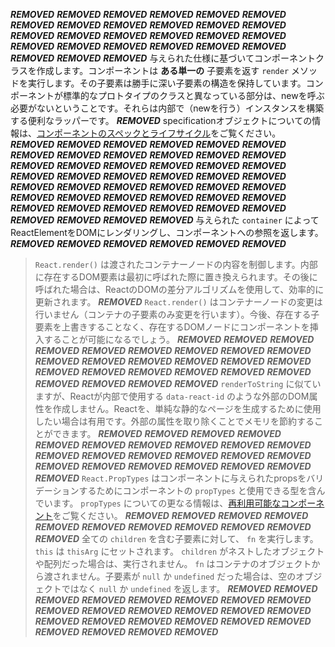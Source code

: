 ***REMOVED***
***REMOVED***
***REMOVED***
***REMOVED***
***REMOVED***
***REMOVED***
***REMOVED***
***REMOVED***
***REMOVED***
***REMOVED***
***REMOVED***
***REMOVED***
***REMOVED***
***REMOVED***
***REMOVED***
***REMOVED***
***REMOVED***
***REMOVED***
***REMOVED***
***REMOVED***
***REMOVED***
***REMOVED***
***REMOVED***
***REMOVED***
***REMOVED***
***REMOVED***
***REMOVED***
与えられた仕様に基づいてコンポーネントクラスを作成します。コンポーネントは **ある単一の** 子要素を返す `render` メソッドを実行します。その子要素は勝手に深い子要素の構造を保持しています。コンポーネントが標準的なプロトタイプのクラスと異なっている部分は、newを呼ぶ必要がないということです。それらは内部で（newを行う）インスタンスを構築する便利なラッパーです。
***REMOVED***
specificationオブジェクトについての情報は、[コンポーネントのスペックとライフサイクル](/react/docs/component-specs-ja-JP.html)をご覧ください。
***REMOVED***
***REMOVED***
***REMOVED***
***REMOVED***
***REMOVED***
***REMOVED***
***REMOVED***
***REMOVED***
***REMOVED***
***REMOVED***
***REMOVED***
***REMOVED***
***REMOVED***
***REMOVED***
***REMOVED***
***REMOVED***
***REMOVED***
***REMOVED***
***REMOVED***
***REMOVED***
***REMOVED***
***REMOVED***
***REMOVED***
***REMOVED***
***REMOVED***
***REMOVED***
***REMOVED***
***REMOVED***
***REMOVED***
***REMOVED***
***REMOVED***
***REMOVED***
***REMOVED***
***REMOVED***
***REMOVED***
***REMOVED***
***REMOVED***
***REMOVED***
***REMOVED***
***REMOVED***
***REMOVED***
***REMOVED***
***REMOVED***
***REMOVED***
***REMOVED***
***REMOVED***
与えられた `container` によってReactElementをDOMにレンダリングし、コンポーネントへの参照を返します。
***REMOVED***
***REMOVED***
***REMOVED***
***REMOVED***
***REMOVED***
***REMOVED***
> `React.render()` は渡されたコンテナーノードの内容を制御します。内部に存在するDOM要素は最初に呼ばれた際に置き換えられます。その後に呼ばれた場合は、ReactのDOMの差分アルゴリズムを使用して、効率的に更新されます。
***REMOVED***
> `React.render()` はコンテナーノードの変更は行いません（コンテナの子要素のみ変更を行います）。今後、存在する子要素を上書きすることなく、存在するDOMノードにコンポーネントを挿入することが可能になるでしょう。
***REMOVED***
***REMOVED***
***REMOVED***
***REMOVED***
***REMOVED***
***REMOVED***
***REMOVED***
***REMOVED***
***REMOVED***
***REMOVED***
***REMOVED***
***REMOVED***
***REMOVED***
***REMOVED***
***REMOVED***
***REMOVED***
***REMOVED***
***REMOVED***
***REMOVED***
***REMOVED***
***REMOVED***
***REMOVED***
***REMOVED***
***REMOVED***
***REMOVED***
`renderToString` に似ていますが、Reactが内部で使用する `data-react-id` のような外部のDOM属性を作成しません。Reactを、単純な静的なページを生成するために使用したい場合は有用です。外部の属性を取り除くことでメモリを節約することができます。
***REMOVED***
***REMOVED***
***REMOVED***
***REMOVED***
***REMOVED***
***REMOVED***
***REMOVED***
***REMOVED***
***REMOVED***
***REMOVED***
***REMOVED***
***REMOVED***
***REMOVED***
***REMOVED***
***REMOVED***
***REMOVED***
***REMOVED***
***REMOVED***
***REMOVED***
***REMOVED***
***REMOVED***
***REMOVED***
***REMOVED***
`React.PropTypes` はコンポーネントに与えられたpropsをバリデーションするためにコンポーネントの `propTypes` と使用できる型を含んでいます。 `propTypes` についての更なる情報は、[再利用可能なコンポーネント](/react/docs/reusable-components-ja-JP.html)をご覧ください。
***REMOVED***
***REMOVED***
***REMOVED***
***REMOVED***
***REMOVED***
***REMOVED***
***REMOVED***
***REMOVED***
***REMOVED***
***REMOVED***
***REMOVED***
全ての `children` を含む子要素に対して、 `fn` を実行します。 `this` は `thisArg` にセットされます。 `children` がネストしたオブジェクトや配列だった場合は、実行されません。 `fn` はコンテナのオブジェクトから渡されません。子要素が `null` か `undefined` だった場合は、空のオブジェクトではなく `null` か `undefined` を返します。
***REMOVED***
***REMOVED***
***REMOVED***
***REMOVED***
***REMOVED***
***REMOVED***
***REMOVED***
***REMOVED***
***REMOVED***
***REMOVED***
***REMOVED***
***REMOVED***
***REMOVED***
***REMOVED***
***REMOVED***
***REMOVED***
***REMOVED***
***REMOVED***
***REMOVED***
***REMOVED***
***REMOVED***
***REMOVED***
***REMOVED***
***REMOVED***
